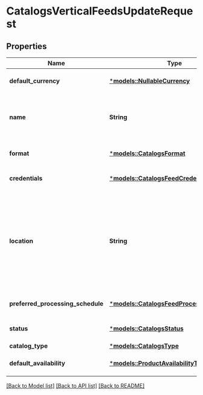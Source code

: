 # CatalogsVerticalFeedsUpdateRequest

## Properties
Name | Type | Description | Notes
------------ | ------------- | ------------- | -------------
**default_currency** | [***models::NullableCurrency**](NullableCurrency.md) |  | [optional] [default to None]
**name** | **String** | A human-friendly name associated to a given feed. | [optional] [default to None]
**format** | [***models::CatalogsFormat**](CatalogsFormat.md) |  | [optional] [default to None]
**credentials** | [***models::CatalogsFeedCredentials**](CatalogsFeedCredentials.md) |  | [optional] [default to None]
**location** | **String** | The URL where a feed is available for download. This URL is what Pinterest will use to download a feed for processing. | [optional] [default to None]
**preferred_processing_schedule** | [***models::CatalogsFeedProcessingSchedule**](CatalogsFeedProcessingSchedule.md) |  | [optional] [default to None]
**status** | [***models::CatalogsStatus**](CatalogsStatus.md) |  | [optional] [default to None]
**catalog_type** | [***models::CatalogsType**](CatalogsType.md) |  | 
**default_availability** | [***models::ProductAvailabilityType**](ProductAvailabilityType.md) |  | [optional] [default to None]

[[Back to Model list]](../README.md#documentation-for-models) [[Back to API list]](../README.md#documentation-for-api-endpoints) [[Back to README]](../README.md)


